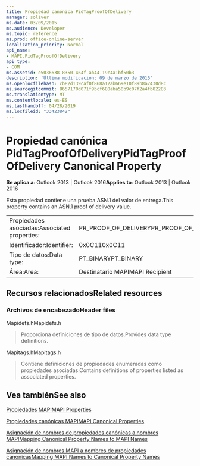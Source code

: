 ```yaml
---
title: Propiedad canónica PidTagProofOfDelivery
manager: soliver
ms.date: 03/09/2015
ms.audience: Developer
ms.topic: reference
ms.prod: office-online-server
localization_priority: Normal
api_name:
- MAPI.PidTagProofOfDelivery
api_type:
- COM
ms.assetid: e5036638-8350-464f-ab44-19c4a1bf50b3
description: 'Última modificación: 09 de marzo de 2015'
ms.openlocfilehash: cb82d139caf0f868a12ab669e10f89b8a7430d8c
ms.sourcegitcommit: 8657170d071f9bcf680aba50b9c07f2a4fb82283
ms.translationtype: MT
ms.contentlocale: es-ES
ms.lasthandoff: 04/28/2019
ms.locfileid: "33423842"
---
```

# <a name="pidtagproofofdelivery-canonical-property"></a><span data-ttu-id="31ed1-103">Propiedad canónica PidTagProofOfDelivery</span><span class="sxs-lookup"><span data-stu-id="31ed1-103">PidTagProofOfDelivery Canonical Property</span></span>

  
  
<span data-ttu-id="31ed1-104">**Se aplica a**: Outlook 2013 | Outlook 2016</span><span class="sxs-lookup"><span data-stu-id="31ed1-104">**Applies to**: Outlook 2013 | Outlook 2016</span></span> 
  
<span data-ttu-id="31ed1-105">Esta propiedad contiene una prueba ASN.1 del valor de entrega.</span><span class="sxs-lookup"><span data-stu-id="31ed1-105">This property contains an ASN.1 proof of delivery value.</span></span>
  
|||
|:-----|:-----|
|<span data-ttu-id="31ed1-106">Propiedades asociadas:</span><span class="sxs-lookup"><span data-stu-id="31ed1-106">Associated properties:</span></span>  <br/> |<span data-ttu-id="31ed1-107">PR_PROOF_OF_DELIVERY</span><span class="sxs-lookup"><span data-stu-id="31ed1-107">PR_PROOF_OF_DELIVERY</span></span>  <br/> |
|<span data-ttu-id="31ed1-108">Identificador:</span><span class="sxs-lookup"><span data-stu-id="31ed1-108">Identifier:</span></span>  <br/> |<span data-ttu-id="31ed1-109">0x0C11</span><span class="sxs-lookup"><span data-stu-id="31ed1-109">0x0C11</span></span>  <br/> |
|<span data-ttu-id="31ed1-110">Tipo de datos:</span><span class="sxs-lookup"><span data-stu-id="31ed1-110">Data type:</span></span>  <br/> |<span data-ttu-id="31ed1-111">PT_BINARY</span><span class="sxs-lookup"><span data-stu-id="31ed1-111">PT_BINARY</span></span>  <br/> |
|<span data-ttu-id="31ed1-112">Área:</span><span class="sxs-lookup"><span data-stu-id="31ed1-112">Area:</span></span>  <br/> |<span data-ttu-id="31ed1-113">Destinatario MAPI</span><span class="sxs-lookup"><span data-stu-id="31ed1-113">MAPI Recipient</span></span>  <br/> |
   
## <a name="related-resources"></a><span data-ttu-id="31ed1-114">Recursos relacionados</span><span class="sxs-lookup"><span data-stu-id="31ed1-114">Related resources</span></span>

### <a name="header-files"></a><span data-ttu-id="31ed1-115">Archivos de encabezado</span><span class="sxs-lookup"><span data-stu-id="31ed1-115">Header files</span></span>

<span data-ttu-id="31ed1-116">Mapidefs.h</span><span class="sxs-lookup"><span data-stu-id="31ed1-116">Mapidefs.h</span></span>
  
> <span data-ttu-id="31ed1-117">Proporciona definiciones de tipo de datos.</span><span class="sxs-lookup"><span data-stu-id="31ed1-117">Provides data type definitions.</span></span>
    
<span data-ttu-id="31ed1-118">Mapitags.h</span><span class="sxs-lookup"><span data-stu-id="31ed1-118">Mapitags.h</span></span>
  
> <span data-ttu-id="31ed1-119">Contiene definiciones de propiedades enumeradas como propiedades asociadas.</span><span class="sxs-lookup"><span data-stu-id="31ed1-119">Contains definitions of properties listed as associated properties.</span></span>
    
## <a name="see-also"></a><span data-ttu-id="31ed1-120">Vea también</span><span class="sxs-lookup"><span data-stu-id="31ed1-120">See also</span></span>



[<span data-ttu-id="31ed1-121">Propiedades MAPI</span><span class="sxs-lookup"><span data-stu-id="31ed1-121">MAPI Properties</span></span>](mapi-properties.md)
  
[<span data-ttu-id="31ed1-122">Propiedades canónicas MAPI</span><span class="sxs-lookup"><span data-stu-id="31ed1-122">MAPI Canonical Properties</span></span>](mapi-canonical-properties.md)
  
[<span data-ttu-id="31ed1-123">Asignación de nombres de propiedades canónicas a nombres MAPI</span><span class="sxs-lookup"><span data-stu-id="31ed1-123">Mapping Canonical Property Names to MAPI Names</span></span>](mapping-canonical-property-names-to-mapi-names.md)
  
[<span data-ttu-id="31ed1-124">Asignación de nombres MAPI a nombres de propiedades canónicas</span><span class="sxs-lookup"><span data-stu-id="31ed1-124">Mapping MAPI Names to Canonical Property Names</span></span>](mapping-mapi-names-to-canonical-property-names.md)

